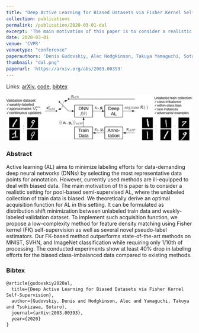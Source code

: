 ```yaml
---
title: "Deep Active Learning for Biased Datasets via Fisher Kernel Self-Supervision"
collection: publications
permalink: /publication/2020-03-01-dal
excerpt: 'The main motivation of this paper is to consider a realistic setting for pool-based semi-supervised AL, where the unlabeled collection of train data is biased. We theoretically derive an optimal acquisition function for AL in this setting. It can be formulated as distribution shift minimization between unlabeled train data and weakly-labeled validation dataset.'
date: 2020-03-01
venue: 'CVPR'
venuetype: "conference"
paperauthors: 'Denis Gudovskiy, Alec Hodgkinson, Takuya Yamaguchi, Sotaro Tsukizawa'
thumbnail: "dal.png"
paperurl: 'https://arxiv.org/abs/2003.00393'
---
```


Links: [arXiv](https://arxiv.org/abs/2003.00393), [code](https://github.com/gudovskiy/al-fk-self-supervision), [bibtex](#bibtex)

![DAL](/images/dal.png)

### Abstract
Active learning (AL) aims to minimize labeling efforts for data-demanding deep neural networks (DNNs) by selecting the most representative data points for annotation. However, currently used methods are ill-equipped to deal with biased data. The main motivation of this paper is to consider a realistic setting for pool-based semi-supervised AL, where the unlabeled collection of train data is biased. We theoretically derive an optimal acquisition function for AL in this setting. It can be formulated as distribution shift minimization between unlabeled train data and weakly-labeled validation dataset. To implement such acquisition function, we propose a low-complexity method for feature density matching using Fisher kernel (FK) self-supervision as well as several novel pseudo-label estimators. Our FK-based method outperforms state-of-the-art methods on MNIST, SVHN, and ImageNet classification while requiring only 1/10th of processing. The conducted experiments show at least 40% drop in labeling efforts for the biased class-imbalanced data compared to existing methods.

### Bibtex
```
@article{gudovskiy2020al,
  title={Deep Active Learning for Biased Datasets via Fisher Kernel Self-Supervision},
  author={Gudovskiy, Denis and Hodgkinson, Alec and Yamaguchi, Takuya and Tsukizawa, Sotaro},
  journal={arXiv:2003.00393},
  year={2020}
}
```
